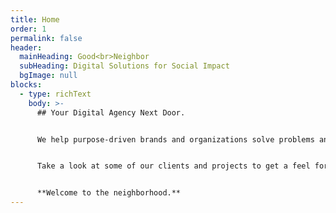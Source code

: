 ```yaml
---
title: Home
order: 1
permalink: false
header:
  mainHeading: Good<br>Neighbor
  subHeading: Digital Solutions for Social Impact
  bgImage: null
blocks:
  - type: richText
    body: >-
      ## Your Digital Agency Next Door.


      We help purpose-driven brands and organizations solve problems and tell stories through strategy, design, and technology. If your mission is to do good, we can help you do it better. We believe in outcomes over deliverables , solutions over services, and people over profit.[](/#about)


      Take a look at some of our clients and projects to get a feel for [who we are](/#about) and [what we do](/#work).


      **Welcome to the neighborhood.**
---
```

